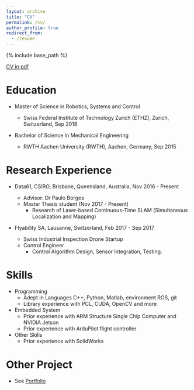```yaml
---
layout: archive
title: "CV"
permalink: /cv/
author_profile: true
redirect_from:
  - /resume
---
```


{% include base_path %}

[CV in pdf](https://JD-ETH.github.io/files/CV.pdf)

Education
======


* Master of Science in Robotics, Systems and Control
  * Swiss Federal Institute of Technology Zurich (ETHZ), Zurich, Switzerland, Sep 2018

* Bachelor of Science in Mechanical Engineering
  * RWTH Aachen University (RWTH), Aachen, Germany, Sep 2015





Research Experience
======
* Data61, CSIRO, Brisbane, Queensland, Australia, Nov 2016 - Present
  * Advisor: Dr Paulo Borges
  * Master Thesis student (Nov 2017 - Present)
    * Research of Laser-based Continuous-Time SLAM (Simultaneous Localization and Mapping)

* Flyability SA, Lausanne, Switzerland, Feb 2017 - Sep 2017
  * Swiss Industrial Inspection Drone Startup 
  * Control Engineer 
    * Control Algorithm Design, Sensor Integration, Testing.


  
Skills
======
* Programming
  * Adept in Languages C++, Python, Matlab, environment ROS, git
  * Library experience with PCL, CUDA, OpenCV and more 
* Embedded System
  * Prior experience with ARM Structure Single Chip Computer and NVIDIA Jetson
  * Prior experience with ArduPilot flight controller 
* Other Skills
  * Prior experience with SolidWorks
  
Other Project   
======
* See  [Portfolio](https://jd-eth.github.io/portfolio/)


